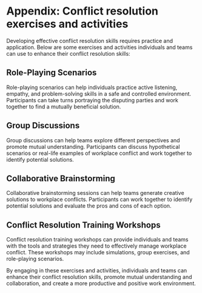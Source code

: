 # Appendix: Conflict resolution exercises and activities

Developing effective conflict resolution skills requires practice and application. Below are some exercises and activities individuals and teams can use to enhance their conflict resolution skills:

## Role-Playing Scenarios

Role-playing scenarios can help individuals practice active listening, empathy, and problem-solving skills in a safe and controlled environment. Participants can take turns portraying the disputing parties and work together to find a mutually beneficial solution.

## Group Discussions

Group discussions can help teams explore different perspectives and promote mutual understanding. Participants can discuss hypothetical scenarios or real-life examples of workplace conflict and work together to identify potential solutions.

## Collaborative Brainstorming

Collaborative brainstorming sessions can help teams generate creative solutions to workplace conflicts. Participants can work together to identify potential solutions and evaluate the pros and cons of each option.

## Conflict Resolution Training Workshops

Conflict resolution training workshops can provide individuals and teams with the tools and strategies they need to effectively manage workplace conflict. These workshops may include simulations, group exercises, and role-playing scenarios.

By engaging in these exercises and activities, individuals and teams can enhance their conflict resolution skills, promote mutual understanding and collaboration, and create a more productive and positive work environment.
